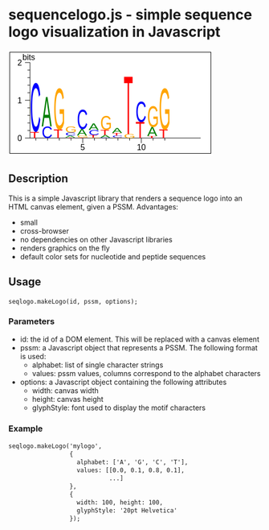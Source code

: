 sequencelogo.js - simple sequence logo visualization in Javascript
==================================================================

![Example image](example.png)

## Description

This is a simple Javascript library that renders a sequence logo into an HTML canvas element, given a PSSM.
Advantages:

  * small
  * cross-browser
  * no dependencies on other Javascript libraries
  * renders graphics on the fly
  * default color sets for nucleotide and peptide sequences

## Usage

    seqlogo.makeLogo(id, pssm, options);

### Parameters


* id: the id of a DOM element. This will be replaced with a canvas element
* pssm: a Javascript object that represents a PSSM. The following format is used:
  * alphabet: list of single character strings
  * values: pssm values, columns correspond to the alphabet characters
* options: a Javascript object containing the following attributes
  * width: canvas width
  * height: canvas height
  * glyphStyle: font used to display the motif characters


### Example

    seqlogo.makeLogo('mylogo',
                     {
                       alphabet: ['A', 'G', 'C', 'T'],
                       values: [[0.0, 0.1, 0.8, 0.1],
                                ...]
                     },
                     {
                       width: 100, height: 100,
                       glyphStyle: '20pt Helvetica'
                     });

